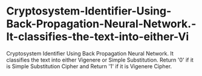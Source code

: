 # Cryptosystem-Identifier-Using-Back-Propagation-Neural-Network.-It-classifies-the-text-into-either-Vi
Cryptosystem Identifier Using Back Propagation Neural Network. It classifies the text into either Vigenere or Simple Substitution. Return '0' if it is Simple Substitution Cipher and Return '1' if it is Vigenere Cipher.
